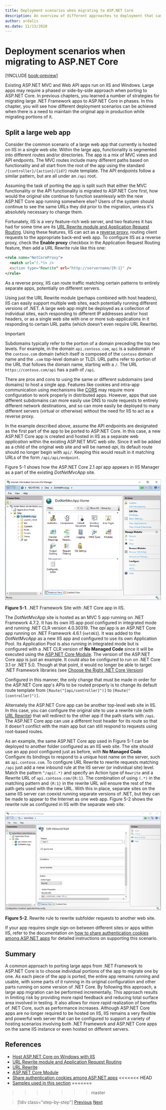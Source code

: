 ```yaml
---
title: Deployment scenarios when migrating to ASP.NET Core
description: An overview of different approaches to deployment that can be used when porting from ASP.NET to ASP.NET Core, allowing side-by-side and phased migrations.
author: ardalis
ms.date: 11/13/2020
---
```


# Deployment scenarios when migrating to ASP.NET Core

[!INCLUDE [book-preview](../../../includes/book-preview.md)]

Existing ASP.NET MVC and Web API apps run on IIS and Windows. Large apps may require a phased or side-by-side approach when porting to ASP.NET Core. In previous chapters, you learned a number of strategies for migrating large .NET Framework apps to ASP.NET Core in phases. In this chapter, you will see how different deployment scenarios can be achieved when there is a need to maintain the original app in production while migrating portions of it.

## Split a large web app

Consider the common scenario of a large web app that currently is hosted on IIS in a single web site. Within the large app, functionality is segmented into different routes and/or directories. The app is a mix of MVC views and API endpoints. The MVC routes include many different paths based on functionality and all start from the root of the app using the standard `/{controller}/{action}/{id?}` route template. The API endpoints follow a similar pattern, but are all under an `/api` root.

Assuming the task of porting the app is split such that either the MVC functionality or the API functionality is migrated to ASP.NET Core first, how would the original site continue to function seamlessly with the new ASP.NET Core app running somewhere else? Users of the system should continue to see the same URLs they did prior to the migration, unless it's absolutely necessary to change them.

Fortunately, IIS is a very feature-rich web server, and two features it has had for some time are its [URL Rewrite module and Application Request Routing](https://docs.microsoft.com/iis/extensions/url-rewrite-module/reverse-proxy-with-url-rewrite-v2-and-application-request-routing). Using these features, IIS can act as a [reverse proxy](https://docs.microsoft.com/iis/extensions/url-rewrite-module/reverse-proxy-with-url-rewrite-v2-and-application-request-routing), routing client requests to the appropriate back-end web app. To configure IIS as a reverse proxy, check the **Enable proxy** checkbox in the Application Request Routing feature, then add a URL Rewrite rule like this one:

```xml
<rule name="NetCoreProxy">
  <match url="(.*)> />
  <action type="Rewrite" url="http://servername/{R:1}" />
</rule>
```

As a reverse proxy, IIS can route traffic matching certain patterns to entirely separate apps, potentially on different servers.

Using just the URL Rewrite module (perhaps combined with host headers), IIS can easily support multiple web sites, each potentially running different versions of .NET. A large web app might be deployed as a collection of individual sites, each responding to different IP addresses and/or host headers, or as a single web site with one or more sub-applications in it responding to certain URL paths (which doesn't even require URL Rewrite).

> [!IMPORTANT]
> Subdomains typically refer to the portion of a domain preceding the top two levels. For example, in the domain `api.contoso.com`, `api` is a subdomain of the `contoso.com` domain (which itself is composed of the `contoso` domain name and the `.com` top-level domain or TLD). URL paths refer to portion of the URL that follows the domain name, starting with a `/`. The URL `https://contoso.com/api` has a path of `/api`.

There are pros and cons to using the same or different subdomains (and domains) to host a single app. Features like cookies and intra-app communication using mechanisms like [CORS](https://docs.microsoft.com/aspnet/core/security/cors) may require more configuration to work properly in distributed apps. However, apps that use different subdomains can more easily use DNS to route requests to entirely different network destinations, and so can more easily be deployed to many different servers (virtual or otherwise) without the need for IIS to act as a reverse proxy.

In the example described above, assume the API endpoints are designated as the first part of the app to be ported to ASP.NET Core. In this case, a new ASP.NET Core app is created and hosted in IIS as a separate web *application* within the existing ASP.NET MVC web *site*. Since it will be added as a child of the original web site and will be named *api*, its default route should no longer begin with `api/`. Keeping this would result in it matching URLs of the form `/api/api/endpoint`.

Figure 5-1 shows how the ASP.NET Core 2.1 *api* app appears in IIS Manager as a part of the existing *DotNetMvcApp* site.

![IIS Manager showing api app within .NET Framework site](./media/Figure5-1.png)

**Figure 5-1**. .NET Framework Site with .NET Core app in IIS.

The *DotNetMvcApp* site is hosted as an MVC 5 app running on .NET Framework 4.7.2. It has its own IIS app pool configured in integrated mode and running .NET CLR version 4.0.30319. The *api* app is an ASP.NET Core app running on .NET Framework 4.6.1 (`net461`). It was added to the *DotNetMvcApp* as a new IIS app and configured to use its own Application Pool. Its Application Pool is also running in integrated mode but is configured with a .NET CLR version of **No Managed Code** since it will be executed using the [ASP.NET Core Module](https://docs.microsoft.com/aspnet/core/host-and-deploy/aspnet-core-module?view=aspnetcore-2.1&preserve-view=true). The version of the ASP.NET Core app is just an example. It could also be configured to run on .NET Core 3.1 or .NET 5.0. Though at that point, it would no longer be able to target .NET Framework libraries (see [Choose the Right .NET Core Version](choose-net-core-version.md))

Configured in this manner, the only change that must be made in order for the ASP.NET Core app's APIs to be routed properly is to change its default route template from `[Route("[api/controller]")]` to `[Route("[controller]")]`.

Alternately the ASP.NET Core app can be another top-level web site in IIS. In this case, you can configure the original site to use a rewrite rule (with [URL Rewrite](https://www.iis.net/downloads/microsoft/url-rewrite)) that will redirect to the other app if the path starts with `/api`. The ASP.NET Core app can use a different host header for its route so that it doesn't conflict with the main app but can still respond to requests using root-based routes.

As an example, the same ASP.NET Core app used in Figure 5-1 can be deployed to another folder configured as an IIS web site. The site should use an app pool configured just as before, with **No Managed Code**. Configure its bindings to respond to a unique host name on the server, such as `api.contoso.com`. To configure URL Rewrite to rewrite requests matching `/api` just add a new inbound rule at the IIS server (or individual site) level. Match the pattern `^/api(.*)` and specify an Action type of `Rewrite` and a Rewrite URL of `api.contoso.com/{R:1}`. The combination of using `(.*)` in the matching pattern and `{R:1}` in the rewrite URL will ensure the rest of the path gets used with the new URL. With this in place, separate sites on the same IIS server can coexist running separate versions of .NET, but they can be made to appear to the Internet as one web app. Figure 5-2 shows the rewrite rule as configured in IIS with the separate web site.

![IIS Manager showing URL Rewrite rule to route subfolder requests to separate web site](./media/Figure5-2.png)

**Figure 5-2**. Rewrite rule to rewrite subfolder requests to another web site.

If your app requires single sign-on between different sites or apps within IIS, refer to the documentation on [how to share authentication cookies among ASP.NET apps](https://docs.microsoft.com/aspnet/core/host-and-deploy/iis/) for detailed instructions on supporting this scenario.

## Summary

A common approach to porting large apps from .NET Framework to ASP.NET Core is to choose individual portions of the app to migrate one by one. As each piece of the app is ported, the entire app remains running and usable, with some parts of it running in its original configuration and other parts running on some version of .NET Core. By following this approach, a large app migration can be performed incrementally. This approach results in limiting risk by providing more rapid feedback and reducing total surface area involved in testing. It also allows for more rapid realization of benefits of .NET Core, such as performance increases. Although ASP.NET Core apps are no longer required to be hosted on IIS, IIS remains a very flexible and powerful web server that can be configured to support a variety of hosting scenarios involving both .NET Framework and ASP.NET Core apps on the same IIS instance or even hosted on different servers.

## References

- [Host ASP.NET Core on Windows with IIS](https://docs.microsoft.com/aspnet/core/host-and-deploy/iis/)
- [URL Rewrite module and Application Request Routing](https://docs.microsoft.com/iis/extensions/url-rewrite-module/reverse-proxy-with-url-rewrite-v2-and-application-request-routing)
- [URL Rewrite](https://www.iis.net/downloads/microsoft/url-rewrite)
- [ASP.NET Core Module](https://docs.microsoft.com/aspnet/core/host-and-deploy/aspnet-core-module?view=aspnetcore-2.1&preserve-view=true)
- [Share authentication cookies among ASP.NET apps](https://docs.microsoft.com/aspnet/core/host-and-deploy/iis/)
<<<<<<< HEAD
- [Samples used in this section](https://github.com/ardalis/MigrateDotNetWithIIS)
=======
>>>>>>> master

>[!div class="step-by-step"]
>[Previous](example-migration-eshop.md)
>[Next](summary.md)
